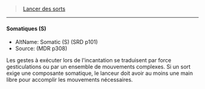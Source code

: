 ﻿---
!GenericItem
Name: Somatiques (S)
AltName: Somatic (S) (SRD p101)
Source: (MDR p308)
Id: spellcasting_hd.md#somatiques-s
ParentLink: spellcasting_hd.md#lancer-des-sorts
ParentName: Lancer des sorts
NameLevel: 4
Attributes: {}
---
> [Lancer des sorts](hd_spellcasting.md)

---

#### Somatiques (S)

- AltName: Somatic (S) (SRD p101)
- Source: (MDR p308)

Les gestes à exécuter lors de l'incantation se traduisent par force gesticulations ou par un ensemble de mouvements complexes. Si un sort exige une composante somatique, le lanceur doit avoir au moins une main libre pour accomplir les mouvements nécessaires.

